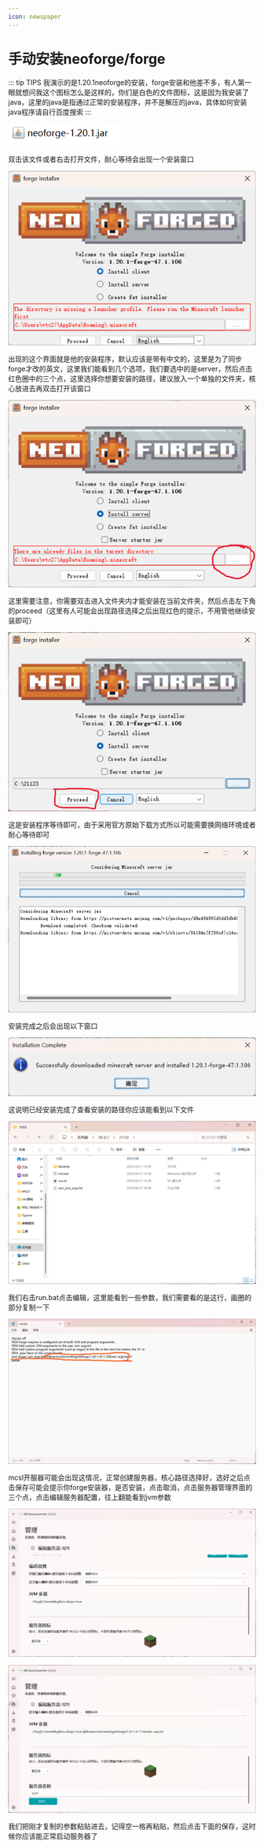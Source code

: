 ```yaml
---
icon: newspaper
---
```


# 手动安装neoforge/forge

::: tip TIPS
我演示的是1.20.1neoforge的安装，forge安装和他差不多，有人第一眼就想问我这个图标怎么是这样的，你们是白色的文件图标，这是因为我安装了java，这里的java是指通过正常的安装程序，并不是解压的java，具体如何安装java程序请自行百度搜索
:::



![](./assets/image-20250413141806179.png)

双击该文件或者右击打开文件，耐心等待会出现一个安装窗口

![](./assets/image-20250413142624279.png)

出现的这个界面就是他的安装程序，默认应该是带有中文的，这里是为了同步forge才改的英文，这里我们能看到几个选项，我们要选中的是server，然后点击红色圈中的三个点，这里选择你想要安装的路径，建议放入一个单独的文件夹，核心放进去再双击打开该窗口

![](./assets/屏幕截图2025-04-13142859.png)

这里需要注意，你需要双击进入文件夹内才能安装在当前文件夹，然后点击左下角的proceed（这里有人可能会出现路径选择之后出现红色的提示，不用管他继续安装即可）

![](./assets/屏幕截图2025-04-13143159.png)

这是安装程序等待即可，由于采用官方原始下载方式所以可能需要换网络环境或者耐心等待即可

![](./assets/image-20250413143422856.png)

安装完成之后会出现以下窗口

![](./assets/image-20250413144019477.png)

这说明已经安装完成了查看安装的路径你应该能看到以下文件

![](./assets/image-20250413144239757.png)

我们右击run.bat点击编辑，这里能看到一些参数，我们需要看的是这行，画圈的部分复制一下

![](./assets/屏幕截图2025-04-13144343.png)

mcsl开服器可能会出现这情况，正常创建服务器，核心路径选择好，选好之后点击保存可能会提示你forge安装器，是否安装，点击取消，点击服务器管理界面的三个点，点击编辑服务器配置，往上翻能看到jvm参数

![](./assets/image-20250413145450261.png)

![](./assets/image-20250524112028611.png)

我们把刚才复制的参数粘贴进去，记得空一格再粘贴，然后点击下面的保存，这时候你应该能正常启动服务器了

